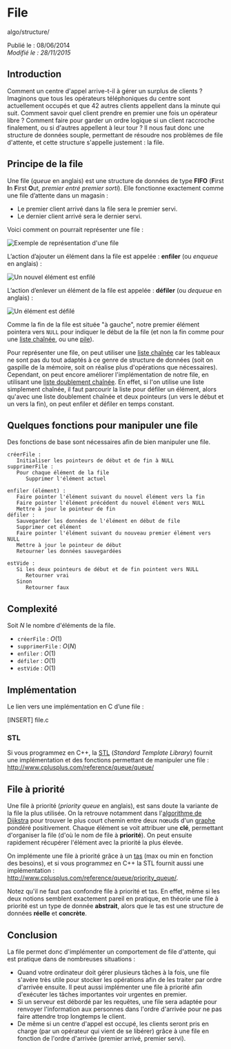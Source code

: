 File
====
algo/structure/

Publié le : 08/06/2014  
*Modifié le : 28/11/2015*

## Introduction

Comment un centre d'appel arrive-t-il à gérer un surplus de clients ? Imaginons que tous les opérateurs téléphoniques du centre sont actuellement occupés et que 42 autres clients appellent dans la minute qui suit. Comment savoir quel client prendre en premier une fois un opérateur libre ? Comment faire pour garder un ordre logique si un client raccroche finalement, ou si d'autres appellent à leur tour ? Il nous faut donc une structure de données souple, permettant de résoudre nos problèmes de file d'attente, et cette structure s'appelle justement : la file.

## Principe de la file

Une file (*queue* en anglais) est une structure de données de type **FIFO** (**F**irst **I**n **F**irst **O**ut, *premier entré premier sorti*). Elle fonctionne exactement comme une file d’attente dans un magasin :

- Le premier client arrivé dans la file sera le premier servi.
- Le dernier client arrivé sera le dernier servi.

Voici comment on pourrait représenter une file :

![Exemple de représentation d'une file](//static.napnac.ga/img/algo/structure/file/exemple_file.png)

L’action d’ajouter un élément dans la file est appelée : **enfiler** (ou *enqueue* en anglais) :

![Un nouvel élément est enfilé](//static.napnac.ga/img/algo/structure/file/exemple_ajout.png)

L’action d’enlever un élément de la file est appelée : **défiler** (ou *dequeue* en anglais) :

![Un élément est défilé](//static.napnac.ga/img/algo/structure/file/exemple_suppression.png)

Comme la fin de la file est située "à gauche", notre premier élément pointera vers `NULL` pour indiquer le début de la file (et non la fin comme pour une [liste chaînée](/algo/structure/liste_chainee.html), ou une [pile](/algo/structure/pile.html)).

Pour représenter une file, on peut utiliser une [liste chaînée](/algo/structure/liste_chainee.html) car les tableaux ne sont pas du tout adaptés à ce genre de structure de données (soit on gaspille de la mémoire, soit on réalise plus d'opérations que nécessaires). Cependant, on peut encore améliorer l'implémentation de notre file, en utilisant une [liste doublement chaînée](/algo/structure/liste_chainee.html#liste-doublement-chaînée). En effet, si l'on utilise une liste simplement chaînée, il faut parcourir la liste pour défiler un élément, alors qu'avec une liste doublement chaînée et deux pointeurs (un vers le début et un vers la fin), on peut enfiler et défiler en temps constant.

## Quelques fonctions pour manipuler une file

Des fonctions de base sont nécessaires afin de bien manipuler une file.

```nohighlight
créerFile :
   Initialiser les pointeurs de début et de fin à NULL
supprimerFile :
   Pour chaque élément de la file
      Supprimer l'élément actuel

enfiler (élément) :
   Faire pointer l'élément suivant du nouvel élément vers la fin
   Faire pointer l'élément précédent du nouvel élément vers NULL
   Mettre à jour le pointeur de fin
défiler :
   Sauvegarder les données de l'élément en début de file
   Supprimer cet élément
   Faire pointer l'élément suivant du nouveau premier élément vers NULL 
   Mettre à jour le pointeur de début
   Retourner les données sauvegardées

estVide :
   Si les deux pointeurs de début et de fin pointent vers NULL
      Retourner vrai
   Sinon
      Retourner faux
```

## Complexité

Soit $N$ le nombre d'éléments de la file.

- `créerFile` : $O(1)$
- `supprimerFile` : $O(N)$
- `enfiler` : $O(1)$
- `défiler` : $O(1)$
- `estVide` : $O(1)$

## Implémentation

Le lien vers une implémentation en C d’une file :

[INSERT]
file.c

### STL

Si vous programmez en C++, la [STL](https://en.wikipedia.org/wiki/Standard_Template_Library) (*Standard Template Library*) fournit une implémentation et des fonctions permettant de manipuler une file : <http://www.cplusplus.com/reference/queue/queue/> 

## File à priorité

Une file à priorité (*priority queue* en anglais), est sans doute la variante de la file la plus utilisée. On la retrouve notamment dans l'[algorithme de Dijkstra]() pour trouver le plus court chemin entre deux nœuds d'un [graphe](/algo/structure/graphe.html) pondéré positivement. Chaque élément se voit attribuer une **clé**, permettant d'organiser la file (d'où le nom de file à **priorité**). On peut ensuite rapidement récupérer l'élément avec la priorité la plus élevée.

On implémente une file à priorité grâce à un [tas](/algo/structure/arbre/tas.html) (max ou min en fonction des besoins), et si vous programmez en C++ la STL fournit aussi une implémentation : <http://www.cplusplus.com/reference/queue/priority_queue/>.

Notez qu'il ne faut pas confondre file à priorité et tas. En effet, même si les deux notions semblent exactement pareil en pratique, en théorie une file à priorité est un type de donnée **abstrait**, alors que le tas est une structure de données **réelle** et **concrète**.

## Conclusion

La file permet donc d'implémenter un comportement de file d'attente, qui est pratique dans de nombreuses situations :

- Quand votre ordinateur doit gérer plusieurs tâches à la fois, une file s'avère très utile pour stocker les opérations afin de les traiter par ordre d'arrivée ensuite. Il peut aussi implémenter une file à priorité afin d'exécuter les tâches importantes voir urgentes en premier.
- Si un serveur est débordé par les requêtes, une file sera adaptée pour renvoyer l'information aux personnes dans l'ordre d'arrivée pour ne pas faire attendre trop longtemps le client.
- De même si un centre d'appel est occupé, les clients seront pris en charge (par un opérateur qui vient de se libérer) grâce à une file en fonction de l'ordre d'arrivée (premier arrivé, premier servi).
